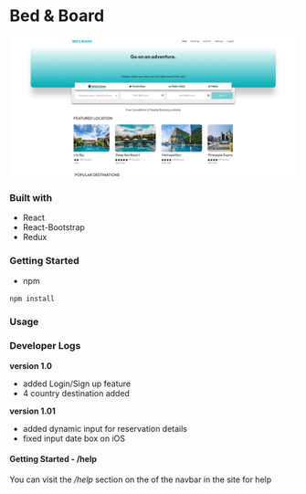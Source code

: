 # Bed & Board
![desktop](./public/desktop_view.png)

### Built with
- React
- React-Bootstrap
- Redux

### Getting Started

- npm
```
npm install
```
### Usage

### Developer Logs
**version 1.0**
- added Login/Sign up feature
- 4 country destination added

**version 1.01**
- added dynamic input for reservation details
- fixed input date box on iOS

#### Getting Started - /help
You can visit the */help* section on the of the navbar in the site for help


